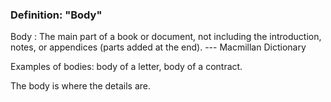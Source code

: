 ### Definition: "Body"

Body
: The main part of a book or document, not including the introduction,
notes, or appendices (parts added at the end). --- Macmillan Dictionary

Examples of bodies: body of a letter, body of a contract.

The body is where the details are.
